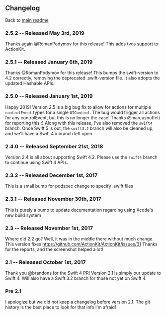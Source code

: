 ## Changelog

Back to [main readme](README.md)

### 2.5.2 -- Released May 3rd, 2019

Thanks again @RomanPodymov for this release! This adds tvos support to ActionKit.

### 2.5.1 -- Released January 6th, 2019

Thanks @RomanPodymov for this release! This bumps the swift-version to 4.2 correctly, removing the deprecated .swift-version file. 
It also adopts the updated Hashable APIs.

### 2.5.0 -- Released January 1st, 2019

Happy 2019! Version 2.5 is a big bug fix to allow for actions for multiple `controlEvent` types for a single `UIControl`.
The bug would trigger all actions for any controlEvent, but this is no longer the case! Thanks @marcusbuffett for reporting this :)
Along with this release, I've also removed the `swift4` branch. Once Swift 5 is out, the `swift3.2` branch will also be cleaned up, and we'll have a Swift 4.x branch left open. 

### 2.4.0 -- Released September 21st, 2018

Version 2.4 is all about supporting Swift 4.2.
Please use the `swift4` branch to continue using Swift 4 APIs.

### 2.3.2 -- Released December 1st, 2017

This is a small bump for podspec change to specify .swift files

### 2.3.1 -- Released November 30th, 2017

This is purely a bump to update documentation regarding using 
Xcode's new build system

### 2.3 -- Released November 1st, 2017

Where did 2.2 go? Well, it was in the middle there without much change.
This version fixes https://github.com/ActionKit/ActionKit/issues/31
Thanks for the reports, and the screenshot helped a lot!

### 2.1 -- Released October 1st, 2017

Thank you @brandons for the Swift 4 PR! 
Version 2.1 is simply our update to Swift 4.
Will also have a Swift 3.2 branch for those not yet on Swift 4.

### Pre 2.1

I apologize but we did not keep a changelog before version 2.1.
The git history is the best place to look for that info I'm afraid! 



